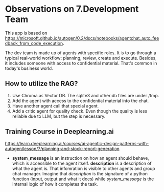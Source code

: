 # Observations on 7.Development Team

This app is based on <https://microsoft.github.io/autogen/0.2/docs/notebooks/agentchat_auto_feedback_from_code_execution>.

The dev team is made up of agents with specific roles.
It is to go through a typical real-world workflow: planning, review, create and execute.
Besides, it includes someone with access to confidential material. That's common in today's business world.

## How to utilize the RAG?

1. Use Chroma as Vector DB. The sqlite3 and other db files are under /tmp.
2. Add the agent with access to the confidential material into the chat.
3. Have another agent call that special agent.
4. Add a critic agent for quality check. Even though the quality is less reliable due to LLM, but the step is necessary.

## Training Course in Deeplearning.ai

<https://learn.deeplearning.ai/courses/ai-agentic-design-patterns-with-autogen/lesson/7/planning-and-stock-report-generation>

- **system_message** is an instruction on how an agent should behave, which is accessible to the agent itself. **description** is a description of what the agent is. That infomration is visible to other agents and group chat manager. Imagine that *description* is the signature of a python function (input, output and what it does) while *system_message* is the internal logic of how it completes the task.
